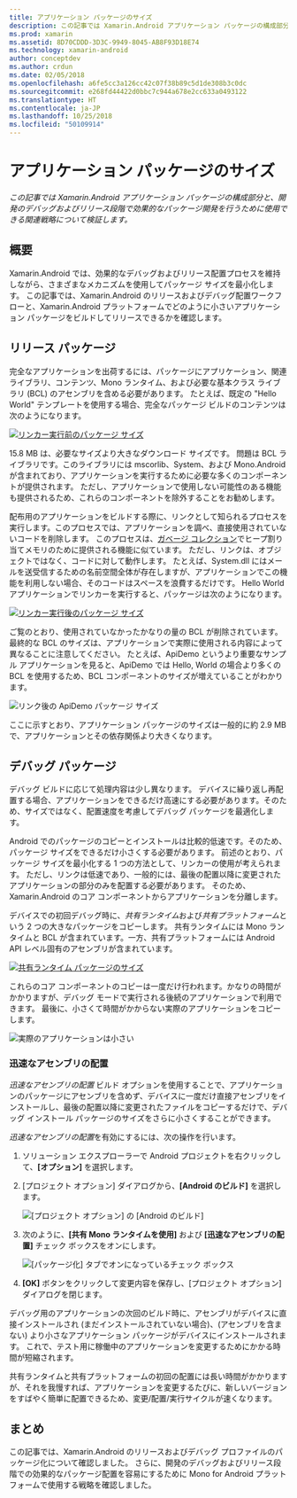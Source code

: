 ```yaml
---
title: アプリケーション パッケージのサイズ
description: この記事では Xamarin.Android アプリケーション パッケージの構成部分と、開発のデバッグおよびリリース段階で効果的なパッケージ開発を行うために使用できる関連戦略について検証します。
ms.prod: xamarin
ms.assetid: 8D70CDDD-3D3C-9949-8045-AB8F93D18E74
ms.technology: xamarin-android
author: conceptdev
ms.author: crdun
ms.date: 02/05/2018
ms.openlocfilehash: a6fe5cc3a126cc42c07f38b89c5d1de308b3c0dc
ms.sourcegitcommit: e268fd44422d0bbc7c944a678e2cc633a0493122
ms.translationtype: HT
ms.contentlocale: ja-JP
ms.lasthandoff: 10/25/2018
ms.locfileid: "50109914"
---
```

# <a name="application-package-size"></a>アプリケーション パッケージのサイズ

_この記事では Xamarin.Android アプリケーション パッケージの構成部分と、開発のデバッグおよびリリース段階で効果的なパッケージ開発を行うために使用できる関連戦略について検証します。_


## <a name="overview"></a>概要

Xamarin.Android では、効果的なデバッグおよびリリース配置プロセスを維持しながら、さまざまなメカニズムを使用してパッケージ サイズを最小化します。 この記事では、Xamarin.Android のリリースおよびデバッグ配置ワークフローと、Xamarin.Android プラットフォームでどのように小さいアプリケーション パッケージをビルドしてリリースできるかを確認します。


## <a name="release-packages"></a>リリース パッケージ

完全なアプリケーションを出荷するには、パッケージにアプリケーション、関連ライブラリ、コンテンツ、Mono ランタイム、および必要な基本クラス ライブラリ (BCL) のアセンブリを含める必要があります。 たとえば、既定の "Hello World" テンプレートを使用する場合、完全なパッケージ ビルドのコンテンツは次のようになります。

[![リンカー実行前のパッケージ サイズ](app-package-size-images/hello-world-package-size-before-linker.png)](app-package-size-images/hello-world-package-size-before-linker.png#lightbox)

15.8 MB は、必要なサイズより大きなダウンロード サイズです。 問題は BCL ライブラリです。このライブラリには mscorlib、System、および Mono.Android が含まれており、アプリケーションを実行するために必要な多くのコンポーネントが提供されます。 ただし、アプリケーションで使用しない可能性のある機能も提供されるため、これらのコンポーネントを除外することをお勧めします。

配布用のアプリケーションをビルドする際に、リンクとして知られるプロセスを実行します。このプロセスでは、アプリケーションを調べ、直接使用されていないコードを削除します。 このプロセスは、[ガベージ コレクション](~/android/internals/garbage-collection.md)でヒープ割り当てメモリのために提供される機能に似ています。 ただし、リンクは、オブジェクトではなく、コードに対して動作します。 たとえば、System.dll にはメールを送受信するための名前空間全体が存在しますが、アプリケーションでこの機能を利用しない場合、そのコードはスペースを浪費するだけです。 Hello World アプリケーションでリンカーを実行すると、パッケージは次のようになります。

[![リンカー実行後のパッケージ サイズ](app-package-size-images/hello-world-package-size-after-linker.png)](app-package-size-images/hello-world-package-size-after-linker.png#lightbox)

ご覧のとおり、使用されていなかったかなりの量の BCL が削除されています。 最終的な BCL のサイズは、アプリケーションで実際に使用される内容によって異なることに注意してください。 たとえば、ApiDemo というより重要なサンプル アプリケーションを見ると、ApiDemo では Hello, World の場合より多くの BCL を使用するため、BCL コンポーネントのサイズが増えていることがわかります。

![リンク後の ApiDemo パッケージ サイズ](app-package-size-images/api-demo-package-size-after-linker.png)

ここに示すとおり、アプリケーション パッケージのサイズは一般的に約 2.9 MB で、アプリケーションとその依存関係より大きくなります。


## <a name="debug-packages"></a>デバッグ パッケージ

デバッグ ビルドに応じて処理内容は少し異なります。 デバイスに繰り返し再配置する場合、アプリケーションをできるだけ高速にする必要があります。そのため、サイズではなく、配置速度を考慮してデバッグ パッケージを最適化します。

Android でのパッケージのコピーとインストールは比較的低速です。そのため、パッケージ サイズをできるだけ小さくする必要があります。 前述のとおり、パッケージ サイズを最小化する 1 つの方法として、リンカーの使用が考えられます。 ただし、リンクは低速であり、一般的には、最後の配置以降に変更されたアプリケーションの部分のみを配置する必要があります。 そのため、Xamarin.Android のコア コンポーネントからアプリケーションを分離します。

デバイスでの初回デバッグ時に、*共有ランタイム*および*共有プラットフォーム*という 2 つの大きなパッケージをコピーします。 共有ランタイムには Mono ランタイムと BCL が含まれています。一方、共有プラットフォームには Android API レベル固有のアセンブリが含まれています。

[![共有ランタイム パッケージのサイズ](app-package-size-images/shared-runtime-package-size.png)](app-package-size-images/shared-runtime-package-size.png#lightbox)

これらのコア コンポーネントのコピーは一度だけ行われます。かなりの時間がかかりますが、デバッグ モードで実行される後続のアプリケーションで利用できます。 最後に、小さくて時間がかからない実際のアプリケーションをコピーします。

![実際のアプリケーションは小さい](app-package-size-images/hello-world-debug-application-no-link.png)

### <a name="fast-assembly-deployment"></a>迅速なアセンブリの配置

*迅速なアセンブリの配置* ビルド オプションを使用することで、アプリケーションのパッケージにアセンブリを含めず、デバイスに一度だけ直接アセンブリをインストールし、最後の配置以降に変更されたファイルをコピーするだけで、デバッグ インストール パッケージのサイズをさらに小さくすることができます。

*迅速なアセンブリの配置*を有効にするには、次の操作を行います。

1.  ソリューション エクスプローラーで Android プロジェクトを右クリックして、**[オプション]** を選択します。

2.  [プロジェクト オプション] ダイアログから、**[Android のビルド]** を選択します。  

    ![[プロジェクト オプション] の [Android のビルド]](app-package-size-images/fastdev0.png)

3.  次のように、**[共有 Mono ランタイムを使用]** および **[迅速なアセンブリの配置]** チェック ボックスをオンにします。  

    ![[パッケージ化] タブでオンになっているチェック ボックス](app-package-size-images/fastdev.png)

4.  **[OK]** ボタンをクリックして変更内容を保存し、[プロジェクト オプション] ダイアログを閉じます。


デバッグ用のアプリケーションの次回のビルド時に、アセンブリがデバイスに直接インストールされ (まだインストールされていない場合)、(アセンブリを含まない) より小さなアプリケーション パッケージがデバイスにインストールされます。 これで、テスト用に稼働中のアプリケーションを変更するためにかかる時間が短縮されます。

共有ランタイムと共有プラットフォームの初回の配置には長い時間がかかりますが、それを我慢すれば、アプリケーションを変更するたびに、新しいバージョンをすばやく簡単に配置できるため、変更/配置/実行サイクルが速くなります。


## <a name="summary"></a>まとめ

この記事では、Xamarin.Android のリリースおよびデバッグ プロファイルのパッケージ化について確認しました。 さらに、開発のデバッグおよびリリース段階での効果的なパッケージ配置を容易にするために Mono for Android プラットフォームで使用する戦略を確認しました。
